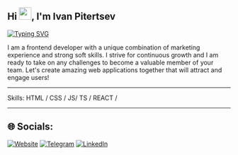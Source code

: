 ## Hi <img src="https://media.giphy.com/media/hvRJCLFzcasrR4ia7z/giphy.gif" width="28px" height="28px">, I'm Ivan Pitertsev

[![Typing SVG](https://readme-typing-svg.herokuapp.com?font=Fira+Code&size=35&pause=1000&width=435&lines=Frontend+Developer)](https://git.io/typing-svg)

I am a frontend developer with a unique combination of marketing experience and strong soft skills. I strive for continuous growth and I am ready to take on any challenges to become a valuable member of your team. Let's create amazing web applications together that will attract and engage users!

---

Skills: HTML / CSS /  JS/ TS / REACT /

---


## 🌐 Socials:
[![Website](https://img.shields.io/badge/website-000000?style=for-the-badge&logo=About.me&logoColor=white)](https://pitertsev.pw)
 [![Telegram](https://camo.githubusercontent.com/cf4ed981404024c1adfc79d5575c4edf1836c4fe36b24b03383ece888cef7e29/68747470733a2f2f696d672e736869656c64732e696f2f62616467652f54656c656772616d2d3243413545303f7374796c653d666f722d7468652d6261646765266c6f676f3d74656c656772616d266c6f676f436f6c6f723d7768697465)](https://t.me/VanMexico)
[![LinkedIn](https://img.shields.io/badge/LinkedIn-0077B5?style=for-the-badge&logo=linkedin&logoColor=white)](https://www.linkedin.com/in/pitertsev/)
